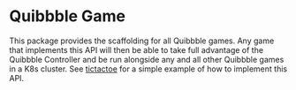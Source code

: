 # Quibbble Game

This package provides the scaffolding for all Quibbble games. Any game that implements this API will then be able to take full advantage of the Quibbble Controller and be run alongside any and all other Quibbble games in a K8s cluster. See [tictactoe](/games/tictactoe/) for a simple example of how to implement this API.
